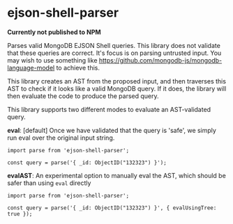 # ejson-shell-parser

**Currently not published to NPM**

Parses valid MongoDB EJSON Shell queries.
This library does not validate that these queries are correct. It's focus is on parsing untrusted input. You may wish to use something like https://github.com/mongodb-js/mongodb-language-model to achieve this.

This library creates an AST from the proposed input, and then traverses this AST to check if it looks like a valid MongoDB query. If it does, the library will then evaluate the code to produce the parsed query.

This library supports two different modes to evaluate an AST-validated query.

**eval**: [default] Once we have validated that the query is 'safe', we simply run eval over the original input string.
```
import parse from 'ejson-shell-parser';

const query = parse('{ _id: ObjectID("132323") }');
```

**evalAST**: An experimental option to manually eval the AST, which should be safer than using `eval` directly
```
import parse from 'ejson-shell-parser';

const query = parse('{ _id: ObjectID("132323") }', { evalUsingTree: true });
```

